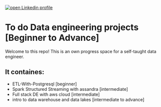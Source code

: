 [![open Linkedin profile](https://img.shields.io/badge/LinkedIn-0077B5?style=for-the-badge&logo=linkedin&logoColor=white)](https://linkedin.com/in/soorajpazeekal)

# To do Data engineering projects [Beginner to Advance]


Welcome to this repo! This is an own progress space for a self-taught data engineer. 


## It containes:


- ETL-With-Postgresql [beginner]
- Spark Structured Streaming with assandra [intermediate]
- Full stack DE with aws cloud [intermediate]
- intro to data warehouse and data lakes [intermediate to advance]

